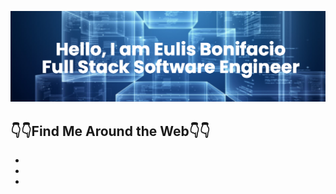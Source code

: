 
![](https://github.com/eulis01/eulis01/blob/main/eulis01_github_banner.png)

## 👇👇Find Me Around the Web👇👇
- 
-
-